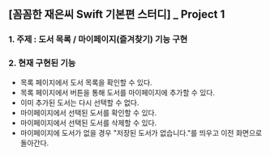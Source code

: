 ## [꼼꼼한 재은씨 Swift 기본편 스터디] _ Project 1
### 1. 주제 : 도서 목록 / 마이페이지(즐겨찾기) 기능 구현
### 2. 현재 구현된 기능
+ 목록 페이지에서 도서 목록을 확인할 수 있다.
+ 목록 페이지에서 버튼을 통해 도서를 마이페이지에 추가할 수 있다.
+ 이미 추가된 도서는 다시 선택할 수 없다.
+ 마이페이지에서 선택된 도서를 확인할 수 있다.
+ 마이페이지에서 선택된 도서를 삭제할 수 있다.
+ 마이페이지에 도서가 없을 경우 "저장된 도서가 없습니다."를 띄우고 이전 화면으로 돌아간다.

